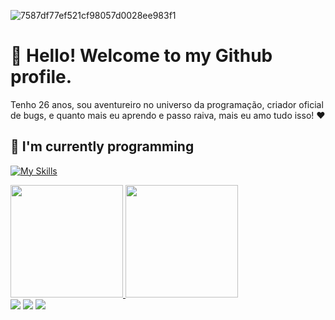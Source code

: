 
![7587df77ef521cf98057d0028ee983f1](https://github.com/Salops/Salops/assets/104448348/40ad7031-4046-4022-84ef-09a5c9c95557)


# 👋 Hello! Welcome to my Github profile.
Tenho 26 anos, sou aventureiro no universo da programação, criador oficial de bugs, e quanto mais eu aprendo e passo raiva, mais eu amo tudo isso! ❤

## 🌱 I'm currently programming
[![My Skills](https://skillicons.dev/icons?i=androidstudio,angular,bash,c,cs,cpp,css,dart,django,docker,flutter,git,github,gitlab,gradle,html,ai,instagram,java,js,jquery,linkedin,linux,nodejs,php,ts,twitter&theme=dark)](https://skillicons.dev)


<div>
<a href="https://github.com/salops">
<img loading="lazy" height="180em" src="https://github-readme-stats.vercel.app/api/top-langs/?username=salops&layout=compact&langs_count=7&theme=react"/>
<img loading="lazy" height="180em" src="https://github-readme-stats.vercel.app/api?username=salops&layout=compact&show_icons=true&theme=react"/>
</div>


<div>
<a href="https://instagram.com/pagnoncelli___" target="_blank"><img loading="lazy" src="https://img.shields.io/badge/-Instagram-%23E4405F?style=for-the-badge&logo=instagram&logoColor=white" target="_blank"></a>
<a href = "mailto:salomaaoitalian@gmail.com"><img loading="lazy" src="https://img.shields.io/badge/Gmail-D14836?style=for-the-badge&logo=gmail&logoColor=white" target="_blank"></a>
<a href="https://www.linkedin.com/in/salomao-italiano" target="_blank"><img loading="lazy" src="https://img.shields.io/badge/-LinkedIn-%230077B5?style=for-the-badge&logo=linkedin&logoColor=white" target="_blank"></a>   
</div>



